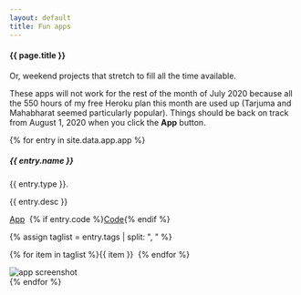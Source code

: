 ```yaml
---
layout: default
title: Fun apps
---
```

#### {{ page.title }}

<p>Or, weekend projects that stretch to fill all the time available.</p>
<p class="small">These apps will not work for the rest of the month of July 2020 because all the 550 hours of my free Heroku plan this month are used up (Tarjuma and Mahabharat seemed particularly popular). Things should be back on track from August 1, 2020 when you click the <b>App</b> button.</p>

{% for entry in site.data.app.app %}
<div class="container mt-3">
  <div class="card bg-light text-dark p-3">
    <div class="card-body hoveff">
	  <div class="row">
      <div class="col-sm-8">
      <h5>{{ entry.name }} </h5>
      <p class="lead">{{ entry.type }}.</p>
	  <p>{{ entry.desc }}</p>
	  <p class="mt-2"><a href="{{ entry.demo }}" class="btn btn-success" target="_blank" rel="noopener noreferrer">App</a>&nbsp;&nbsp;{% if entry.code %}<a href="{{ entry.code }}" class="btn btn-success" target="_blank" rel="noopener noreferrer">Code</a>{% endif %}</p>
	  {% assign taglist = entry.tags | split: ", " %}	  
	  <p>{% for item in taglist %}<span class="badge badge-secondary">{{ item }}</span>&nbsp;&nbsp;{% endfor %}</p>
	  </div><!-- col-sm-8 -->
	  <div class="col-sm-4">
	  <img src="{{ entry.picture }}" alt="app screenshot" class="mr-3 mt-3 rounded img-fluid img-thumbnail">
	  </div><!-- col-sm-4 -->
      </div><!-- row -->
    </div><!-- card-body  -->	
  </div><!-- card -->
</div><!-- container mt-3 -->
{% endfor %}



